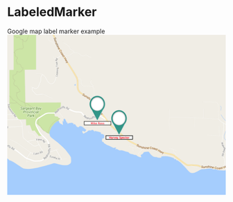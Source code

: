 # LabeledMarker
Google map label marker example 
![image](https://github.com/Nandaballabh/Google-Map-Labeled-Marker/blob/master/ScreenShot.png)

